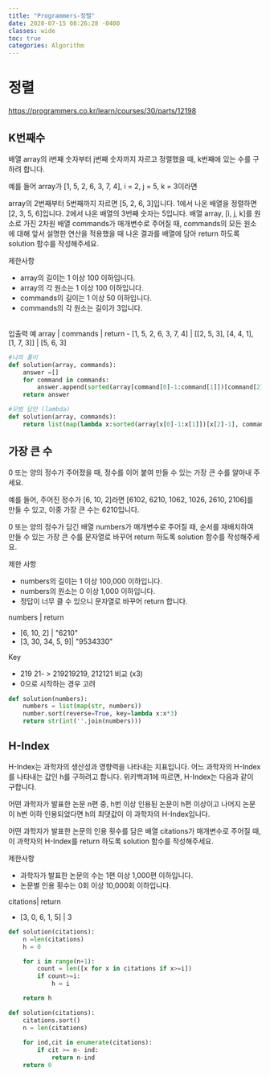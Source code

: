 ```yaml
---
title: "Programmers-정렬"
date: 2020-07-15 08:26:28 -0400
classes: wide
toc: true
categories: Algorithm
---
```


# 정렬

https://programmers.co.kr/learn/courses/30/parts/12198

## K번째수

배열 array의 i번째 숫자부터 j번째 숫자까지 자르고 정렬했을 때, k번째에 있는 수를 구하려 합니다.

예를 들어 array가 [1, 5, 2, 6, 3, 7, 4], i = 2, j = 5, k = 3이라면

array의 2번째부터 5번째까지 자르면 [5, 2, 6, 3]입니다.
1에서 나온 배열을 정렬하면 [2, 3, 5, 6]입니다.
2에서 나온 배열의 3번째 숫자는 5입니다.
배열 array, [i, j, k]를 원소로 가진 2차원 배열 commands가 매개변수로 주어질 때, commands의 모든 원소에 대해 앞서 설명한 연산을 적용했을 때 나온 결과를 배열에 담아 return 하도록 solution 함수를 작성해주세요.

제한사항
- array의 길이는 1 이상 100 이하입니다.
- array의 각 원소는 1 이상 100 이하입니다.
- commands의 길이는 1 이상 50 이하입니다.
- commands의 각 원소는 길이가 3입니다.
</ul><br>
입출력 예
array |	commands  |	return
- [1, 5, 2, 6, 3, 7, 4] |  	[[2, 5, 3], [4, 4, 1], [1, 7, 3]]	|  [5, 6, 3]


```python
#나의 풀이
def solution(array, commands):
    answer =[]
    for command in commands:
        answer.append(sorted(array[command[0]-1:command[1]])[command[2]-1])
    return answer
```


```python
#모범 답안 (lambda)
def solution(array, commands):
    return list(map(lambda x:sorted(array[x[0]-1:x[1]])[x[2]-1], commands))

```

## 가장 큰 수

0 또는 양의 정수가 주어졌을 때, 정수를 이어 붙여 만들 수 있는 가장 큰 수를 알아내 주세요.

예를 들어, 주어진 정수가 [6, 10, 2]라면 [6102, 6210, 1062, 1026, 2610, 2106]를 만들 수 있고, 이중 가장 큰 수는 6210입니다.

0 또는 양의 정수가 담긴 배열 numbers가 매개변수로 주어질 때, 순서를 재배치하여 만들 수 있는 가장 큰 수를 문자열로 바꾸어 return 하도록 solution 함수를 작성해주세요.

제한 사항
- numbers의 길이는 1 이상 100,000 이하입니다.
- numbers의 원소는 0 이상 1,000 이하입니다.
- 정답이 너무 클 수 있으니 문자열로 바꾸어 return 합니다.

numbers | 	return
- [6, 10, 2] |	"6210"
- [3, 30, 34, 5, 9]|	"9534330"

Key
- 219 21- > 219219219, 212121 비교 (x3)
- 0으로 시작하는 경우 고려


```python
def solution(numbers):
    numbers = list(map(str, numbers))
    number.sort(reverse=True, key=lambda x:x*3)
    return str(int(''.join(numbers)))
```

## H-Index

H-Index는 과학자의 생산성과 영향력을 나타내는 지표입니다. 어느 과학자의 H-Index를 나타내는 값인 h를 구하려고 합니다. 위키백과1에 따르면, H-Index는 다음과 같이 구합니다.

어떤 과학자가 발표한 논문 n편 중, h번 이상 인용된 논문이 h편 이상이고 나머지 논문이 h번 이하 인용되었다면 h의 최댓값이 이 과학자의 H-Index입니다.

어떤 과학자가 발표한 논문의 인용 횟수를 담은 배열 citations가 매개변수로 주어질 때, 이 과학자의 H-Index를 return 하도록 solution 함수를 작성해주세요.

제한사항
- 과학자가 발표한 논문의 수는 1편 이상 1,000편 이하입니다.
- 논문별 인용 횟수는 0회 이상 10,000회 이하입니다.

citations| return
- [3, 0, 6, 1, 5] | 	3


```python
def solution(citations):
    n =len(citations)
    h = 0

    for i in range(n+1):
        count = len([x for x in citations if x>=i])
        if count>=i:
            h = i

    return h
```


```python
def solution(citations):
    citations.sort()
    n = len(citations)
    
    for ind,cit in enumerate(citations):
        if cit >= n- ind:
            return n-ind
    return 0
```
